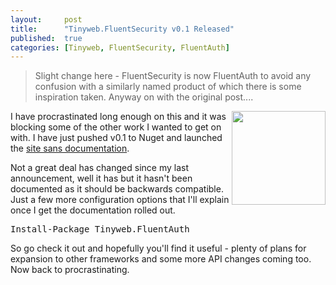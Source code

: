 ```yaml
---
layout:     post
title:      "Tinyweb.FluentSecurity v0.1 Released"
published:  true
categories: [Tinyweb, FluentSecurity, FluentAuth]
---
```


> Slight change here - FluentSecurity is now FluentAuth to avoid any confusion with a similarly named product of which there is some inspiration taken.  Anyway on with the original post....

<img src="http://yobriefca.se/projects/fluentauth/images/logo.png" style="float:right;height:150px;" />


I have procrastinated long enough on this and it was blocking some of the other work I wanted to get on with.  I have just pushed v0.1 to Nuget and launched the [site sans documentation](http://yobriefca.se/projects/fluentauth/).

<!--more-->

Not a great deal has changed since my last announcement, well it has but it hasn't been documented as it should be backwards compatible.  Just a few more configuration options that I'll explain once I get the documentation rolled out.

<script type="text/javascript">
    (function () {
        var nb = document.createElement('script'); nb.type = 'text/javascript'; nb.async = true;
        nb.src = 'http://s.prabir.me/nuget-button/0.2.1/nuget-button.min.js';
        var s = document.getElementsByTagName('script')[0]; s.parentNode.insertBefore(nb, s);
    })();
</script>
<pre class="nuget-button">Install-Package Tinyweb.FluentAuth</pre>


So go check it out and hopefully you'll find it useful - plenty of plans for expansion to other frameworks and some more API changes coming too.  Now back to procrastinating.


